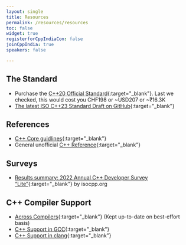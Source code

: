 ```yaml
---
layout: single
title: Resources
permalink: /resources/resources
toc: false
widget: true
registerforCppIndiaCon: false
joinCppIndia: true
speakers: false

---
```


## The Standard 
* Purchase the [C++20 Official Standard](https://www.iso.org/standard/79358.html){:target="_blank"}. Last we checked, this would cost you CHF198 or ~USD207 or ~₹16.3K 
* [The latest ISO C++23 Standard Draft on GitHub](http://github.com/cplusplus/draft){:target="_blank"}  

## References 
* [C++ Core guidlines](https://isocpp.github.io/CppCoreGuidelines/CppCoreGuidelines){:target="_blank"} 
* General unofficial [C++ Reference](http://cppreference.com/){:target="_blank"} 

## Surveys 
* [Results summary: 2022 Annual C++ Developer Survey “Lite”](https://isocpp.org/files/papers/CppDevSurvey-2022-summary.pdf){:target="_blank"} by isocpp.org 

## C++ Compiler Support 
* [Across Compilers](https://en.cppreference.com/w/cpp/compiler_support){:target="_blank"} (Kept up-to-date on best-effort basis) 
* [C++ Support in GCC](https://gcc.gnu.org/projects/cxx-status.html){:target="_blank"} 
* [C++ Support in clang](https://clang.llvm.org/cxx_status.html){:target="_blank"} 
